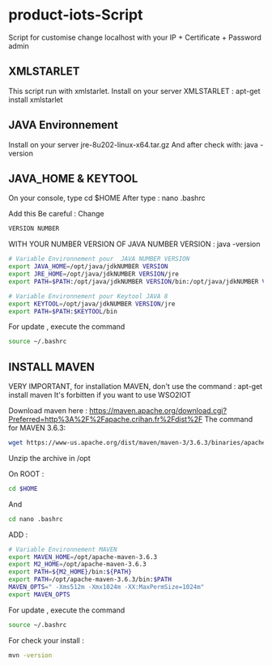 # product-iots-Script
Script for customise change localhost with your IP + Certificate + Password admin

## XMLSTARLET
This script run with xmlstarlet. Install on your server XMLSTARLET : apt-get install xmlstarlet

## JAVA Environnement
Install on your server jre-8u202-linux-x64.tar.gz
And after check with: java -version

## JAVA_HOME & KEYTOOL
On your console, type cd $HOME
After type : nano .bashrc

Add this 
Be careful : Change
```sh
VERSION NUMBER
```
WITH YOUR NUMBER VERSION OF JAVA
NUMBER VERSION : java -version

```sh
# Variable Environnement pour  JAVA NUMBER VERSION
export JAVA_HOME=/opt/java/jdkNUMBER VERSION
export JRE_HOME=/opt/java/jdkNUMBER VERSION/jre
export PATH=$PATH:/opt/java/jdkNUMBER VERSION/bin:/opt/java/jdkNUMBER VERSION/jre/bin

# Variable Environnement pour Keytool JAVA 8
export KEYTOOL=/opt/java/jdkNUMBER VERSION/jre
export PATH=$PATH:$KEYTOOL/bin
```
For update , execute the command
```sh
source ~/.bashrc
```

## INSTALL MAVEN
VERY IMPORTANT, for installation MAVEN, don't use the command : apt-get install maven  It's forbitten if you want to use WSO2IOT

Download maven here : https://maven.apache.org/download.cgi?Preferred=http%3A%2F%2Fapache.crihan.fr%2Fdist%2F
The command for MAVEN 3.6.3: 
```sh
wget https://www-us.apache.org/dist/maven/maven-3/3.6.3/binaries/apache-maven-3.6.3-bin.zip
```
Unzip the archive in /opt

On ROOT :
```sh
cd $HOME
```
And
```sh
cd nano .bashrc
```
ADD :
```sh
# Variable Environnement MAVEN
export MAVEN_HOME=/opt/apache-maven-3.6.3
export M2_HOME=/opt/apache-maven-3.6.3
export PATH=${M2_HOME}/bin:${PATH}
export PATH=/opt/apache-maven-3.6.3/bin:$PATH
MAVEN_OPTS=" -Xms512m -Xmx1024m -XX:MaxPermSize=1024m"
export MAVEN_OPTS
```
For update , execute the command
```sh
source ~/.bashrc
```
For check your install :
```sh
mvn -version
```
